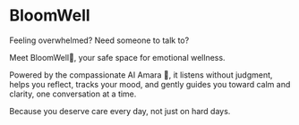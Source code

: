 # BloomWell 
Feeling overwhelmed? Need someone to talk to? 

Meet BloomWell🌸, your safe space for emotional wellness.  

Powered by the compassionate AI Amara 🌿, it listens without judgment, helps you reflect, tracks your mood, and gently guides you toward calm and clarity, one conversation at a time.  

Because you deserve care every day, not just on hard days.
